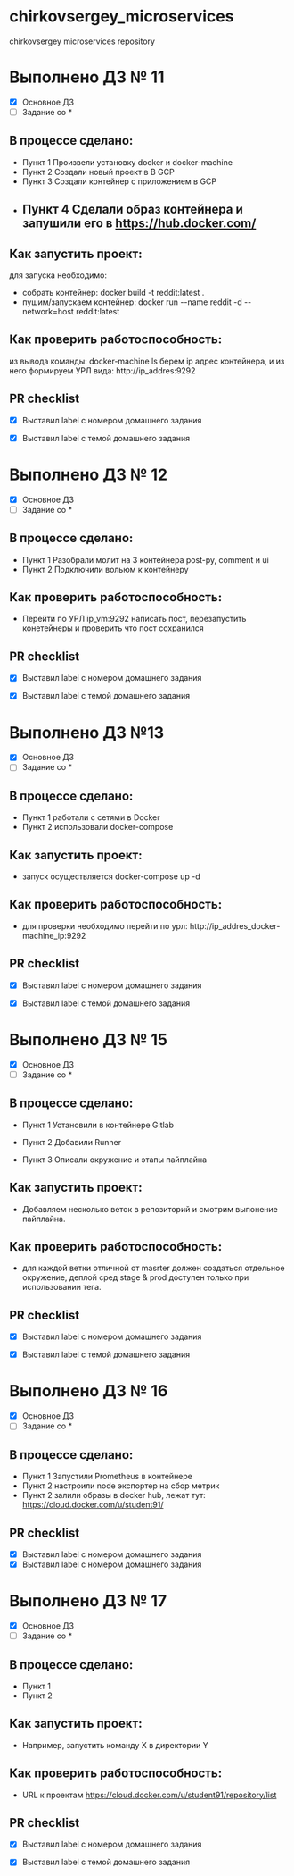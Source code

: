 # chirkovsergey_microservices
chirkovsergey microservices repository


# Выполнено ДЗ № 11

 - [x] Основное ДЗ
 - [ ] Задание со *

## В процессе сделано:

 - Пункт 1
   Произвели установку docker и docker-machine
 - Пункт 2
   Создали новый проект в В GCP 
 - Пункт 3
   Создали контейнер с приложением в GCP 
 - Пункт 4
   Сделали образ контейнера и запушили его в https://hub.docker.com/ 
   ---
## Как запустить проект:
   для запуска необходимо:
   * собрать контейнер: docker build -t reddit:latest .
   * пушим/запускаем контейнер: docker run --name reddit -d --network=host reddit:latest
    
## Как проверить работоспособность:
   из вывода команды: docker-machine ls берем ip адрес контейнера, и из него формируем УРЛ вида: http://ip_addres:9292
  
## PR checklist
 - [x] Выставил label с номером домашнего задания
 - [x] Выставил label с темой домашнего задания

 
# Выполнено ДЗ № 12

 - [x] Основное ДЗ
 - [ ] Задание со *

## В процессе сделано:
 - Пункт 1
   Разобрали молит на 3 контейнера post-py, comment и ui
 - Пункт 2
   Подключили вольюм к контейнеру

## Как проверить работоспособность:
 - Перейти по УРЛ ip_vm:9292 написать пост, перезапустить конетейнеры и проверить что пост сохранился

## PR checklist
 - [x] Выставил label с номером домашнего задания
 - [x] Выставил label с темой домашнего задания


# Выполнено ДЗ №13

 - [x] Основное ДЗ
 - [ ] Задание со *

## В процессе сделано:
 - Пункт 1
   работали с сетями в Docker
 - Пункт 2
   использовали docker-compose
## Как запустить проект:
 - запуск осуществляется docker-compose up -d 

## Как проверить работоспособность:
 - для проверки необходимо перейти по урл: http://ip_addres_docker-machine_ip:9292

## PR checklist
 - [x] Выставил label с номером домашнего задания
 - [x] Выставил label с темой домашнего задания


# Выполнено ДЗ № 15

 - [x] Основное ДЗ
 - [ ] Задание со *

## В процессе сделано:
 - Пункт 1
   Установили в контейнере Gitlab
 
 - Пункт 2
   Добавили Runner 
 
 - Пункт 3
   Описали окружение и этапы пайплайна 
  
## Как запустить проект:

 -  Добавляем несколько веток в репозиторий и смотрим выпонение пайплайна.

## Как проверить работоспособность:
 - для каждой ветки отличной от masrter должен создаться отдельное окружение, деплой сред stage & prod доступен только при использовании тега.  

## PR checklist
 - [x] Выставил label с номером домашнего задания
 - [x] Выставил label с темой домашнего задания


# Выполнено ДЗ № 16

 - [x] Основное ДЗ
 - [ ] Задание со *

## В процессе сделано:
 - Пункт 1
   Запустили Prometheus в контейнере
 - Пункт 2
   настроили node экспортер на сбор метрик
  - Пункт 2
   залили образы в docker hub, лежат тут: https://cloud.docker.com/u/student91/


## PR checklist
 - [x] Выставил label с номером домашнего задания
 - [x] Выставил label с номером домашнего задания

# Выполнено ДЗ № 17

 - [x] Основное ДЗ
 - [ ] Задание со *

## В процессе сделано:
 - Пункт 1
 - Пункт 2

## Как запустить проект:
 - Например, запустить команду X в директории Y

## Как проверить работоспособность:
 - URL к проектам https://cloud.docker.com/u/student91/repository/list

## PR checklist
 - [x] Выставил label с номером домашнего задания
 - [x] Выставил label с темой домашнего задания

